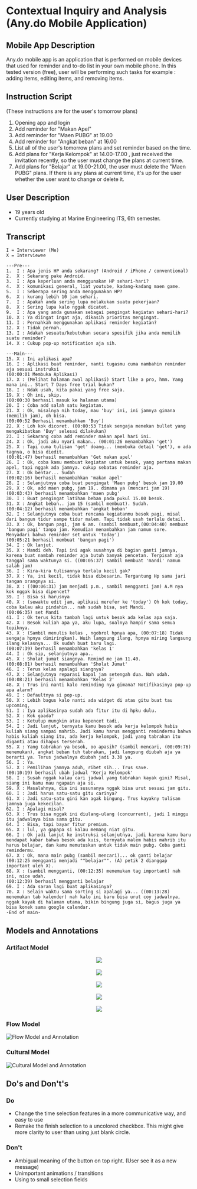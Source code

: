 # Contextual Inquiry and Analysis (Any.do Mobile Application)
## Mobile App Description
Any.do mobile app is an application that is performed on mobile devices that used for reminder and to-do list in your own mobile phone.
In this tested version (free), user will be performing such tasks for example : adding items, editing items, and removing items. 
## Instruction Script
(These instructions are for the user's tomorrow plans)
1. Opening app and login
2. Add reminder for "Makan Apel"
3. Add reminder for "Maen PUBG" at 19.00
4. Add reminder for "Angkat beban" at 16.00
5. List all of the user's tomorrow plans and set reminder based on the time.
6. Add plans for "Kerja Kelompok" at 14.00-17.00 , just received the invitation recently, so the user must change the plans at current time.
7. Add plans for "Belajar" at 19.00-21.00, the user must delete the "Maen PUBG" plans. If there is any plans at current time, it's up for the user whether the user want to change or delete it.
## User Description
- 19 years old
- Currently studying at Marine Engineering ITS, 6th semester.
## Transcript
```text
I = Interviewer (Me)
X = Interviewee

---Pre---
1.  I : Apa jenis HP anda sekarang? (Android / iPhone / conventional)
2.  X : Sekarang pake Android.
3.  I : Apa keperluan anda menggunakan HP sehari-hari?
4.  X : komunikasi general, liat youtube, kadang-kadang maen game.
5.  I : Seberapa sering anda menggunakan HP?
6.  X : kurang lebih 10 jam sehari.
7.  I : Apakah anda sering lupa melakukan suatu pekerjaan?
8.  X : Sering lupa kalo nggak dicatet.
9.  I : Apa yang anda gunakan sebagai pengingat kegiatan sehari-hari?
10. X : Ya diingat ingat aja, dikasih prioritas mengingat.
11. I : Pernahkah menggunakan aplikasi reminder kegiatan?
12. X : Tidak pernah.
13. I : Adakah sesuatu/kebutuhan secara spesifik jika anda memilih suatu reminder?
14. X : Cukup pop-up notification aja sih.

---Main---
15. X : Ini aplikasi apa?
16. I : Aplikasi buat reminder, nanti tugasmu cuma nambahin reminder aja sesuai instruksi
(00:00:01 Membuka Aplikasi)
17. X : (Melihat halaman awal aplikasi) Start like a pro, hmm. Yang mana ini.. Start 7 Days free trial bukan?
18. I : Ndak usah, kita pakai yang free saja.
19. X : Oh ini, skip. 
(00:00:30 berhasil masuk ke halaman utama)
20. I : Coba add salah satu kegiatan.
21. X : Ok, misalnya nih today, mau 'buy' ini, ini jamnya gimana (memilih jam), oh bisa.
(00:00:52 Berhasil menambahkan 'Buy')
22. X : Loh kok dicoret. (00:00:53 Tidak sengaja menekan bullet yang mengakibatkan 'Buy' selesai dilakukan)
23. I : Sekarang coba add reminder makan apel hari ini.
24. X : Ok, jadi aku nyari makan.. (00:01:26 menambahkan 'get')
25. X : Tapi cuma tulisan 'get' doang... (membuka detail 'get'), o ada tagnya, o bisa diedit.
(00:01:47) berhasil menambahkan 'Get makan apel'
26. I : Ok, coba kamu membuat kegiatan untuk besok, yang pertama makan apel, tapi nggak ada jamnya. cukup sebatas reminder aja.
27. X : Ok bentar... Sudah
(00:02:16) berhasil menambahkan 'makan apel'
28. I : Selanjutnya coba buat pengingat 'Maen pubg' besok jam 19.00
29. X : Ok, add maen pubg, jam 19.. dimana ya (mencari jam 19)
(00:03:43) berhasil menambahkan 'maen pubg'
30. I : Buat pengingat latihan beban pada pukul 15.00 besok.
31. X : Angkat beban.. jam 15 (sambil membuat). Sudah.
(00:04:12) berhasil menambahkan 'angkat beban' 
32. I : Selanjutnya coba buat rencana kegiatanmu besok pagi, misal dari bangun tidur sampe tidur malem. Tapi tidak usah terlalu detail.
33. X : Ok, bangun pagi, jam 6 am. (sambil membuat,(00:04:40) membuat 'bangun pagi' tanpa jam. Kemudian menambahkan jam namun sore. Menyadari bahwa reminder set untuk 'today')
(00:05:21 berhasil membuat 'bangun pagi')
34. I : Ok lanjut.
35. X : Mandi deh. Tapi ini agak susahnya di bagian ganti jamnya, karena buat nambah reminder aja butuh banyak pencetan. Terpisah aja tanggal sama waktunya si. ((00:05:37) sambil membuat 'mandi' namun salah jam)
36. I : Kira-kira tulisannya terlalu kecil gak?
37. X : Ya, ini kecil, tidak bisa dibesarin. Tergantung Hp sama jari tangan orangnya si.
38. X : ((00:06:31) jam menjadi p.m., sambil mengganti jam) A.M nya kok nggak bisa dipencet?
39. I : Bisa si harusnya
40. X : (sewaktu edit jam, aplikasi merefer ke 'today') Oh kok today, coba kalau aku pindahin... nah sudah bisa, set Mandi.
(00:06:35) set Mandi
41. I : Ok terus kita tambah lagi untuk besok ada kelas apa saja.
42. X : Besok kuliah apa ya, aku lupa, soalnya hampir sama semua topiknya.
43. X : (Sambil menulis kelas , ngobrol hpnya apa, (00:07:18) Tidak sengaja hpnya dimiringkan). Wuih langsung ilang, hpnya miring langsung ilang kelasnya... Ok sudah buat baru lagi.
(00:07:39) berhasil menambahkan 'kelas 1'
44. I : Ok sip, selanjutnya apa..
45. X : Sholat jumat siangnya. Remind me jam 11.40.
(00:08:01) berhasil menambahkan 'Sholat Jumat'
46. I : Terus kelas apalagi siangnya?
47. X : Selanjutnya reparasi kapal jam setengah dua. Nah udah.
(00:08:21) berhasil menambahkan 'Kelas 2'
48. X : Trus ini nanti kalo reminding nya gimana? Notifikasinya pop-up apa alarm?
49. I : Defaultnya si pop-up.
50. X : Lebih bagus kalo nanti ada widget di atas gitu buat tau upcoming,
51. I : Iya aplikasinya sudah ada fitur itu di hpku dulu.
52. X : Kok gaada?
53. I : Ketutup mungkin atau kepencet tadi.
54. I : Jadi lanjut, ternyata kamu besok ada kerja kelompok habis kuliah siang sampai mahrib. Jadi kamu harus mengganti remindermu bahwa habis kuliah siang itu, ada kerja kelompok, jadi yang tabrakan itu diganti atau dihapus terserah.
55. X : Yang tabrakan ya besok, oo apasih? (sambil mencari, (00:09:76) menemukan), angkat beban tuh tabrakan, jadi langsung diubah aja ya berarti ya. Terus jadwalnya diubah jadi 3.30 ya.
56. I : Ya.
57. X : Pemilihan jamnya aduh, ribet sih... Trus save.
(00:10:19) berhasil ubah jadwal 'Kerja Kelompok'
58. I : Susah nggak kalau cari jadwal yang tabrakan kayak gini? Misal, siang ini kamu mau ngapain aja si.
59. X : Masalahnya, dia ini susunanya nggak bisa urut sesuai jam gitu.
60. I : Jadi harus satu-satu gitu carinya?
61. X : Jadi satu-satu gini kan agak bingung. Trus kayakny tulisan jamnya juga kekecilan.
62. I : Apalagi misal?
63. X : Trus bisa nggak ini diulang-ulang (concurrent), jadi 1 minggu itu jadwalnya bisa sama gitu.
64. I : Bisa, tapi bayar fitur premium.
65. X : lul, ya gapapa si kalau memang niat gitu.
66. I : Ok jadi lanjut ke instruksi selanjutnya, jadi karena kamu baru mendapat kabar bahwa besok ada kuis, ternyata malem habis mahrib itu harus belajar, dan kamu memutuskan untuk tidak main pubg. Coba ganti remindermu.
67. X : Ok, mana main pubg (sambil mencari)... ok ganti belajar (00:12:25 mengganti menjadi ""belajar"". (A) petik 2 dianggap important uleh X).
68. X : (sambil mengganti, (00:12:35) menemukan tag important) nah ini, nice udah.
(00:12:39) berhasil mengganti belajar
69. I : Ada saran lagi buat aplikasinya?
70. X : Selain waktu sama sorting si apalagi ya... ((00:13:28) menemukan tab kalender) nah kalo ini baru bisa urut coy jadwalnya, nggak kayak di halaman utama, bikin bingung juga si, bagus juga ya bisa konek sama google calendar.
-End of main-
```
## Models and Annotations
### Artifact Model
<p align="center">
  <img src="img/p1.png"><br><br>
  <img src="img/p2.png"><br><br>
  <img src="img/p3.png"><br><br>
  <img src="img/p4.png"><br><br>
  <img src="img/p5.png"><br>
</p>

### Flow Model
![Flow Model and Annotation](img/f1.png)
### Cultural Model
![Cultural Model and Annotation](img/c1.png)
## Do's and Don't's
### Do
- Change the time selection features in a more communicative way, and easy to use
- Remake the finish selection to a uncolored checkbox. This might give more clarity to user than using just blank circle.
### Don't
- Ambigual meaning of the button on top right. (User see it as a new message)
- Unimportant animations / transitions
- Using to small selection fields